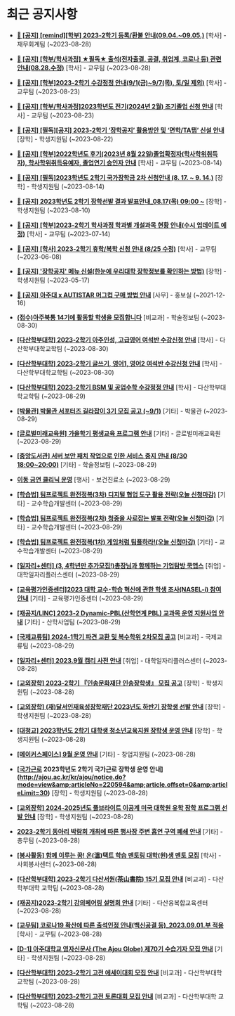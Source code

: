 # 최근 공지사항

* **[📌 [공지] [remind][학부] 2023-2학기 등록/환불 안내(09.04.~09.05.)](http://ajou.ac.kr/kr/ajou/notice.do?mode=view&amp;articleNo=220608&amp;article.offset=0&amp;articleLimit=30)**
 [학사] - 재무회계팀 (~2023-08-28)

* **[📌 [공지] [학부/학사과정] ★필독★ 출석(전자출결, 공결, 취업계, 코로나 등) 관련 안내(08.28.수정)](http://ajou.ac.kr/kr/ajou/notice.do?mode=view&amp;articleNo=220586&amp;article.offset=0&amp;articleLimit=30)**
 [학사] - 교무팀 (~2023-08-28)

* **[📌 [공지] [학부]2023-2학기 수강정정 안내(9/1(금)~9/7(목), 토/일 제외)](http://ajou.ac.kr/kr/ajou/notice.do?mode=view&amp;articleNo=220411&amp;article.offset=0&amp;articleLimit=30)**
 [학사] - 교무팀 (~2023-08-23)

* **[📌 [공지] [학부/학사과정]2023학년도 전기(2024년 2월) 조기졸업 신청 안내](http://ajou.ac.kr/kr/ajou/notice.do?mode=view&amp;articleNo=220402&amp;article.offset=0&amp;articleLimit=30)**
 [학사] - 교무팀 (~2023-08-23)

* **[📌 [공지] [필독][공지] 2023-2학기 ‘장학공지’ 활용방안 및 ‘면학/TA탭’ 신설 안내](http://ajou.ac.kr/kr/ajou/notice.do?mode=view&amp;articleNo=220288&amp;article.offset=0&amp;articleLimit=30)**
 [장학] - 학생지원팀 (~2023-08-22)

* **[📌 [공지] [학부]2022학년도 후기(2023년 8월 22일)졸업확정자(학사학위취득자), 학사학위취득유예자, 졸업연기 승인자 안내](http://ajou.ac.kr/kr/ajou/notice.do?mode=view&amp;articleNo=220071&amp;article.offset=0&amp;articleLimit=30)**
 [학사] - 교무팀 (~2023-08-14)

* **[📌 [공지] [필독]2023학년도 2학기 국가장학금 2차 신청안내 (8. 17. ~ 9. 14.)](http://ajou.ac.kr/kr/ajou/notice.do?mode=view&amp;articleNo=220054&amp;article.offset=0&amp;articleLimit=30)**
 [장학] - 학생지원팀 (~2023-08-14)

* **[📌 [공지] 2023학년도 2학기 장학선발 결과 발표안내_08.17(목) 09:00 ~](http://ajou.ac.kr/kr/ajou/notice.do?mode=view&amp;articleNo=219971&amp;article.offset=0&amp;articleLimit=30)**
 [장학] - 학생지원팀 (~2023-08-10)

* **[📌 [공지] [학부]2023-2학기 학사과정 학과별 개설과목 현황 안내(수시 업데이트 예정)](http://ajou.ac.kr/kr/ajou/notice.do?mode=view&amp;articleNo=219065&amp;article.offset=0&amp;articleLimit=30)**
 [학사] - 교무팀 (~2023-07-14)

* **[📌 [공지] [학사] 2023-2학기 휴학/복학 신청 안내 (8/25 수정)](http://ajou.ac.kr/kr/ajou/notice.do?mode=view&amp;articleNo=215587&amp;article.offset=0&amp;articleLimit=30)**
 [학사] - 교무팀 (~2023-06-08)

* **[📌 [공지] &#x27;장학공지&#x27; 메뉴 신설(한눈에 우리대학 장학정보를 확인하는 방법)](http://ajou.ac.kr/kr/ajou/notice.do?mode=view&amp;articleNo=214764&amp;article.offset=0&amp;articleLimit=30)**
 [장학] - 학생지원팀 (~2023-05-17)

* **[📌 [공지] 아주대 x AUTISTAR 머그컵 구매 방법 안내](http://ajou.ac.kr/kr/ajou/notice.do?mode=view&amp;articleNo=147976&amp;article.offset=0&amp;articleLimit=30)**
 [사무] - 홍보실 (~2021-12-16)

* **[(접수)아주북통 14기에 활동할 학생을 모집합니다](http://ajou.ac.kr/kr/ajou/notice.do?mode=view&amp;articleNo=220662&amp;article.offset=0&amp;articleLimit=30)**
 [비교과] - 학술정보팀 (~2023-08-30)

* **[[다산학부대학] 2023-2학기 아주인성, 고급영어 여석반 수강신청 안내](http://ajou.ac.kr/kr/ajou/notice.do?mode=view&amp;articleNo=220661&amp;article.offset=0&amp;articleLimit=30)**
 [학사] - 다산학부대학교학팀 (~2023-08-30)

* **[[다산학부대학] 2023-2학기 글쓰기, 영어1, 영어2 여석반 수강신청 안내](http://ajou.ac.kr/kr/ajou/notice.do?mode=view&amp;articleNo=220657&amp;article.offset=0&amp;articleLimit=30)**
 [학사] - 다산학부대학교학팀 (~2023-08-30)

* **[[다산학부대학] 2023-2학기 BSM 및 공업수학 수강정정 안내](http://ajou.ac.kr/kr/ajou/notice.do?mode=view&amp;articleNo=220645&amp;article.offset=0&amp;articleLimit=30)**
 [학사] - 다산학부대학교학팀 (~2023-08-29)

* **[[박물관] 박물관 서포터즈 길라잡이 3기 모집 공고 (~9/1)](http://ajou.ac.kr/kr/ajou/notice.do?mode=view&amp;articleNo=220640&amp;article.offset=0&amp;articleLimit=30)**
 [기타] - 박물관 (~2023-08-29)

* **[[글로벌미래교육원] 가을학기 평생교육 프로그램 안내](http://ajou.ac.kr/kr/ajou/notice.do?mode=view&amp;articleNo=220639&amp;article.offset=0&amp;articleLimit=30)**
 [기타] - 글로벌미래교육원 (~2023-08-29)

* **[[중앙도서관] 서버 보안 패치 작업으로 인한 서비스 중지 안내 (8/30 18:00~20:00)](http://ajou.ac.kr/kr/ajou/notice.do?mode=view&amp;articleNo=220635&amp;article.offset=0&amp;articleLimit=30)**
 [기타] - 학술정보팀 (~2023-08-29)

* **[이동 금연 클리닉 운영](http://ajou.ac.kr/kr/ajou/notice.do?mode=view&amp;articleNo=220628&amp;article.offset=0&amp;articleLimit=30)**
 [행사] - 보건진료소 (~2023-08-29)

* **[[학습법] 팀프로젝트 완전정복(3차) 디지털 협업 도구 활용 전략(오늘 신청마감)](http://ajou.ac.kr/kr/ajou/notice.do?mode=view&amp;articleNo=220626&amp;article.offset=0&amp;articleLimit=30)**
 [기타] - 교수학습개발센터 (~2023-08-29)

* **[[학습법] 팀프로젝트 완전정복(2차) 청중을 사로잡는 발표 전략(오늘 신청마감)](http://ajou.ac.kr/kr/ajou/notice.do?mode=view&amp;articleNo=220625&amp;article.offset=0&amp;articleLimit=30)**
 [기타] - 교수학습개발센터 (~2023-08-29)

* **[[학습법] 팀프로젝트 완전정복(1차) 게임처럼 팀플하라!(오늘 신청마감)](http://ajou.ac.kr/kr/ajou/notice.do?mode=view&amp;articleNo=220624&amp;article.offset=0&amp;articleLimit=30)**
 [기타] - 교수학습개발센터 (~2023-08-29)

* **[[일자리+센터] (3, 4학년만 추가모집!)총장님과 함께하는 기업탐방 쿡앱스](http://ajou.ac.kr/kr/ajou/notice.do?mode=view&amp;articleNo=220620&amp;article.offset=0&amp;articleLimit=30)**
 [취업] - 대학일자리플러스센터 (~2023-08-29)

* **[[교육평가인증센터]2023 대학 교수･학습 혁신에 관한 학생 조사(NASEL-i) 참여 안내](http://ajou.ac.kr/kr/ajou/notice.do?mode=view&amp;articleNo=220619&amp;article.offset=0&amp;articleLimit=30)**
 [기타] - 교육평가인증센터 (~2023-08-29)

* **[[재공지/LINC] 2023-2 Dynamic-PBL(산학연계 PBL) 교과목 운영 지원사업 안내](http://ajou.ac.kr/kr/ajou/notice.do?mode=view&amp;articleNo=220617&amp;article.offset=0&amp;articleLimit=30)**
 [기타] - 산학사업팀 (~2023-08-29)

* **[[국제교류팀] 2024-1학기 파견 교환 및 복수학위 2차모집 공고](http://ajou.ac.kr/kr/ajou/notice.do?mode=view&amp;articleNo=220616&amp;article.offset=0&amp;articleLimit=30)**
 [비교과] - 국제교류팀 (~2023-08-29)

* **[[일자리+센터] 2023.9월 캠리 사전 안내](http://ajou.ac.kr/kr/ajou/notice.do?mode=view&amp;articleNo=220610&amp;article.offset=0&amp;articleLimit=30)**
 [취업] - 대학일자리플러스센터 (~2023-08-28)

* **[[교외장학] 2023-2학기 『인송문화재단 인송장학생』 모집 공고](http://ajou.ac.kr/kr/ajou/notice.do?mode=view&amp;articleNo=220606&amp;article.offset=0&amp;articleLimit=30)**
 [장학] - 학생지원팀 (~2023-08-28)

* **[[교외장학] (재)달서인재육성장학재단 2023년도 하반기 장학생 선발 안내](http://ajou.ac.kr/kr/ajou/notice.do?mode=view&amp;articleNo=220603&amp;article.offset=0&amp;articleLimit=30)**
 [장학] - 학생지원팀 (~2023-08-28)

* **[[대청교] 2023학년도 2학기 대학생 청소년교육지원 장학생 운영 안내](http://ajou.ac.kr/kr/ajou/notice.do?mode=view&amp;articleNo=220602&amp;article.offset=0&amp;articleLimit=30)**
 [장학] - 학생지원팀 (~2023-08-28)

* **[[메이커스페이스] 9월 운영 안내](http://ajou.ac.kr/kr/ajou/notice.do?mode=view&amp;articleNo=220599&amp;article.offset=0&amp;articleLimit=30)**
 [기타] - 창업지원팀 (~2023-08-28)

* **[[국가근로](필독) 2023학년도 2학기 국가근로 장학생 운영 안내](http://ajou.ac.kr/kr/ajou/notice.do?mode=view&amp;articleNo=220594&amp;article.offset=0&amp;articleLimit=30)**
 [장학] - 학생지원팀 (~2023-08-28)

* **[[교외장학] 2024-2025년도 풀브라이트 이공계 미국 대학원 유학 장학 프로그램 선발 안내](http://ajou.ac.kr/kr/ajou/notice.do?mode=view&amp;articleNo=220591&amp;article.offset=0&amp;articleLimit=30)**
 [장학] - 학생지원팀 (~2023-08-28)

* **[2023-2학기 동아리 박람회 개최에 따른 행사장 주변 흡연 구역 폐쇄 안내](http://ajou.ac.kr/kr/ajou/notice.do?mode=view&amp;articleNo=220590&amp;article.offset=0&amp;articleLimit=30)**
 [기타] - 총무팀 (~2023-08-28)

* **[[봉사활동] 함께 이루는 꿈! 온(溫)택트 학습 멘토링 대학(원)생 멘토 모집](http://ajou.ac.kr/kr/ajou/notice.do?mode=view&amp;articleNo=220585&amp;article.offset=0&amp;articleLimit=30)**
 [학사] - 사회봉사센터 (~2023-08-28)

* **[[다산학부대학] 2023-2학기 다산서원(茶山書院) 15기 모집 안내](http://ajou.ac.kr/kr/ajou/notice.do?mode=view&amp;articleNo=220583&amp;article.offset=0&amp;articleLimit=30)**
 [비교과] - 다산학부대학 교학팀 (~2023-08-28)

* **[(재공지)2023-2학기 강의페어링 설명회 안내](http://ajou.ac.kr/kr/ajou/notice.do?mode=view&amp;articleNo=220582&amp;article.offset=0&amp;articleLimit=30)**
 [기타] - 다산융복합교육센터 (~2023-08-28)

* **[[교무팀] 코로나19 확산에 따른 출석인정 안내(백신공결 등)_2023.09.01.부 적용](http://ajou.ac.kr/kr/ajou/notice.do?mode=view&amp;articleNo=220581&amp;article.offset=0&amp;articleLimit=30)**
 [학사] - 교무팀 (~2023-08-28)

* **[[D-1] 아주대학교 영자신문사 (The Ajou Globe) 제70기 수습기자 모집 안내](http://ajou.ac.kr/kr/ajou/notice.do?mode=view&amp;articleNo=220580&amp;article.offset=0&amp;articleLimit=30)**
 [기타] - 학생지원팀 (~2023-08-28)

* **[[다산학부대학] 2023-2학기 고전 에세이대회 모집 안내](http://ajou.ac.kr/kr/ajou/notice.do?mode=view&amp;articleNo=220579&amp;article.offset=0&amp;articleLimit=30)**
 [비교과] - 다산학부대학 교학팀 (~2023-08-28)

* **[[다산학부대학] 2023-2학기 고전 토론대회 모집 안내](http://ajou.ac.kr/kr/ajou/notice.do?mode=view&amp;articleNo=220578&amp;article.offset=0&amp;articleLimit=30)**
 [비교과] - 다산학부대학 교학팀 (~2023-08-28)
